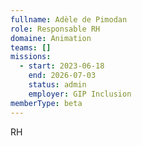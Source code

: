```yaml
---
fullname: Adèle de Pimodan
role: Responsable RH
domaine: Animation
teams: []
missions:
  - start: 2023-06-18
    end: 2026-07-03
    status: admin
    employer: GIP Inclusion
memberType: beta
---
```

RH
